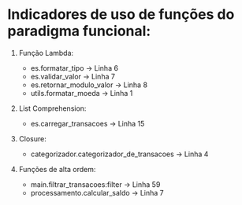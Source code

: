 # Indicadores de uso de funções do paradigma funcional:

1. Função Lambda:
    - es.formatar_tipo          -> Linha 6
    - es.validar_valor          -> Linha 7
    - es.retornar_modulo_valor  -> Linha 8
    - utils.formatar_moeda      -> Linha 1

2. List Comprehension:
    - es.carregar_transacoes    -> Linha 15

3. Closure:
    - categorizador.categorizador_de_transacoes -> Linha 4

4. Funções de alta ordem:
    - main.filtrar_transacoes:filter  -> Linha 59     
    - processamento.calcular_saldo    -> Linha 7
